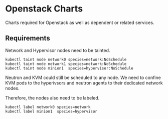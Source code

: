 # Openstack Charts

Charts required for Openstack as well as dependent or related services.

## Requirements

Network and Hypervisor nodes need to be tainted.

```
kubectl taint node network0 species=network:NoSchedule
kubectl taint node network1 species=network:NoSchedule
kubectl taint node minion1  species=hypervisor:NoSchedule
```

Neutron and KVM could still be scheduled to any node. We need to confine
KVM pods to the hyperivsors and neutron agents to their dedicated network
nodes. 

Therefore, the nodes also need to be labeled.

```
kubectl label network0 species=network
kubectl label minion1  species=hypervisor
````

